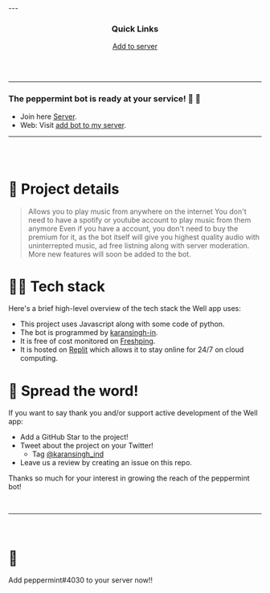 

<br />---

<div align='center'>
  
### Quick Links
  

  

  
<a href='https://discord.com/api/oauth2/authorize?client_id=973177181259857970&permissions=1644971949559&scope=bot'>Add to server
  

  
</a>
  
<br />
  
<br />
  

  
</div>

---


### The peppermint bot is ready at your service! 🥳 🚀

- Join here [Server](https://apps.apple.com/us/app/well-reboot-your-mindset/id1573357406).
- Web: Visit [add bot to my server](https://discord.com/api/oauth2/authorize?client_id=973177181259857970&permissions=1644971949559&scope=bot).

---

<br />



<br />

# 🧐 Project details

>Allows you to play music from anywhere on the internet
>You don't need to have a spotify or youtube account to play music from them anymore
>Even if you have a account, you don't need to buy the premium for it, as the bot itself will give you highest quality audio with uninterrepted music, ad free listning along with server moderation.
>More new features will soon be added to the bot.



# 👨‍💻 Tech stack

Here's a brief high-level overview of the tech stack the Well app uses:

- This project uses Javascript along with some code of python.
- The bot is programmed by [karansingh-in](https://www.github.com/karansingh-in).
- It is free of cost monitored on [Freshping](https://www.freshworks.com/website-monitoring/signup/). 
- It is hosted on [Replit](https://replit.com/~) which allows it to stay online for 24/7 on cloud computing.



# 🌟 Spread the word!

If you want to say thank you and/or support active development of the Well app:

- Add a GitHub Star to the project!
- Tweet about the project on your Twitter!
  - Tag [@karansingh_ind](https://twitter.com/karansingh_ind)
- Leave us a review by creating an issue on this repo.

Thanks so much for your interest in growing the reach of the peppermint bot!



<br />

---

<br />

# 💛
Add peppermint#4030 to your server now!!
